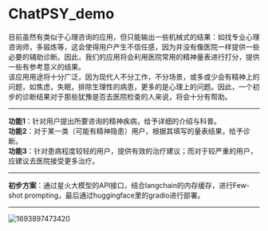 # **ChatPSY_demo**
目前虽然有类似于心理咨询的应用，但只能输出一些机械式的结果：如找专业心理咨询师，多锻炼等，这会使得用户产生不信任感，因为并没有像医院一样提供一些必要的辅助诊断。因此，我们的应用将会利用医院常用的精神量表进行打分，提供一些有参考意义的结果。<br />
该应用用途将十分广泛，因为现代人不分工作，不分场景，或多或少会有精神上的问题，如焦虑，失眠，排除生理性的病患，更多的是心理上的问题。因此，一个初步的诊断结果对于那些犹豫是否去医院检查的人来说，将会十分有帮助。<br />
****
**功能1**：针对用户提出所要咨询的精神疾病，给予详细的介绍与科普。<br />
**功能2**：对于某一类（可能有精神隐患）用户，根据其填写的量表结果，给予诊断。<br />
**功能3**：针对患病程度较轻的用户，提供有效的治疗建议；而对于较严重的用户，应建议去医院接受更多治疗。<br />
****
**初步方案**：通过星火大模型的API接口，结合langchain的内存缓存，进行Few-shot prompting，最后通过huggingface里的gradio进行部署。<br />
****




![1693897473420](https://github.com/ggg1160195735/ChatPSY_demo/assets/144097755/e543963c-e954-49e0-b98d-8c4c3c017ead)
